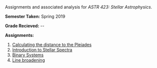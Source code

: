 Assignments and associated analysis for  _ASTR 423: Stellar Astrophysics_.

**Semester Taken:** Spring 2019

**Grade Recieved:** --

**Assignments:**
1. [Calculating the distance to the Pleiades](A1/)
1. [Introduction to Stellar Spectra](A2/)
1. [Binary Systems](A3/)
1. [Line broadening](A4/)